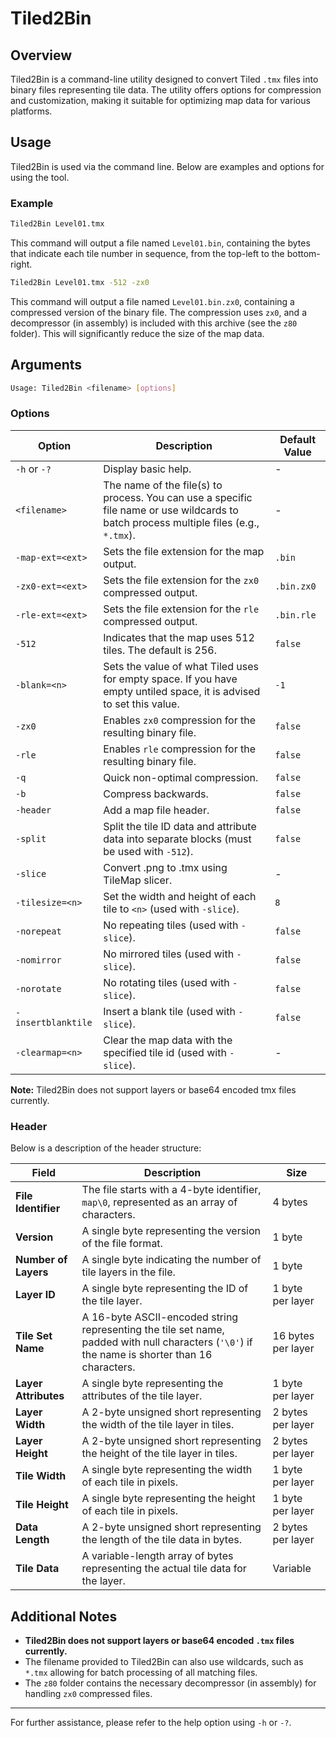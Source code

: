 # Tiled2Bin

## Overview

Tiled2Bin is a command-line utility designed to convert Tiled `.tmx` files into binary files representing tile data. The utility offers options for compression and customization, making it suitable for optimizing map data for various platforms.

## Usage

Tiled2Bin is used via the command line. Below are examples and options for using the tool.

### Example

```bash
Tiled2Bin Level01.tmx
```

This command will output a file named `Level01.bin`, containing the bytes that indicate each tile number in sequence, from the top-left to the bottom-right.

```bash
Tiled2Bin Level01.tmx -512 -zx0
```

This command will output a file named `Level01.bin.zx0`, containing a compressed version of the binary file. The compression uses `zx0`, and a decompressor (in assembly) is included with this archive (see the `z80` folder). This will significantly reduce the size of the map data.

## Arguments

```bash
Usage: Tiled2Bin <filename> [options]
```

### Options

| Option              | Description                                                                                                                                         | Default Value          |
|---------------------|-----------------------------------------------------------------------------------------------------------------------------------------------------|------------------------|
| `-h` or `-?`        | Display basic help.                                                                                                                                 | -                      |
| `<filename>`        | The name of the file(s) to process. You can use a specific file name or use wildcards to batch process multiple files (e.g., `*.tmx`).              | -                      |
| `-map-ext=<ext>`    | Sets the file extension for the map output.                                                                                                         | `.bin`                 |
| `-zx0-ext=<ext>`    | Sets the file extension for the `zx0` compressed output.                                                                                            | `.bin.zx0`             |
| `-rle-ext=<ext>`    | Sets the file extension for the `rle` compressed output.                                                                                            | `.bin.rle`             |
| `-512`              | Indicates that the map uses 512 tiles. The default is 256.                                                                                          | `false`                |
| `-blank=<n>`        | Sets the value of what Tiled uses for empty space. If you have empty untiled space, it is advised to set this value.                                | `-1`                   |
| `-zx0`              | Enables `zx0` compression for the resulting binary file.                                                                                            | `false`                |
| `-rle`              | Enables `rle` compression for the resulting binary file.                                                                                            | `false`                |
| `-q`                | Quick non-optimal compression.                                                                                                                      | `false`                |
| `-b`                | Compress backwards.                                                                                                                                 | `false`                |
| `-header`            | Add a map file header.                                                                                                                | `false`                |
| `-split`            | Split the tile ID data and attribute data into separate blocks (must be used with `-512`).                                                          | `false`                |
| `-slice`            | Convert .png to .tmx using TileMap slicer.                                                                                                          | -                      |
| `-tilesize=<n>`     | Set the width and height of each tile to `<n>` (used with `-slice`).                                                                                | `8`                    |
| `-norepeat`         | No repeating tiles (used with `-slice`).                                                                                                            | `false`                 |
| `-nomirror`         | No mirrored tiles (used with `-slice`).                                                                                                             | `false`                 |
| `-norotate`         | No rotating tiles (used with `-slice`).                                                                                                             | `false`                |
| `-insertblanktile`  | Insert a blank tile (used with `-slice`).                                                                                                           | `false`                 |
| `-clearmap=<n>`     | Clear the map data with the specified tile id (used with `-slice`).                                                                                 | -                       |

**Note:** Tiled2Bin does not support layers or base64 encoded tmx files currently.

### Header

Below is a description of the header structure:

| Field           | Description                                                                                                      | Size          |
|-----------------|------------------------------------------------------------------------------------------------------------------|---------------|
| **File Identifier** | The file starts with a 4-byte identifier, `map\0`, represented as an array of characters.                        | 4 bytes       |
| **Version**     | A single byte representing the version of the file format.                                                       | 1 byte        |
| **Number of Layers** | A single byte indicating the number of tile layers in the file.                                                 | 1 byte        |
| **Layer ID**    | A single byte representing the ID of the tile layer.                                                             | 1 byte per layer |
| **Tile Set Name** | A 16-byte ASCII-encoded string representing the tile set name, padded with null characters (`'\0'`) if the name is shorter than 16 characters. | 16 bytes per layer |
| **Layer Attributes** | A single byte representing the attributes of the tile layer.                                                    | 1 byte per layer |
| **Layer Width** | A 2-byte unsigned short representing the width of the tile layer in tiles.                                        | 2 bytes per layer |
| **Layer Height** | A 2-byte unsigned short representing the height of the tile layer in tiles.                                        | 2 bytes per layer |
| **Tile Width**  | A single byte representing the width of each tile in pixels.                                                     | 1 byte per layer |
| **Tile Height** | A single byte representing the height of each tile in pixels.                                                    | 1 byte per layer |
| **Data Length** | A 2-byte unsigned short representing the length of the tile data in bytes.                                       | 2 bytes per layer |
| **Tile Data**   | A variable-length array of bytes representing the actual tile data for the layer.                                | Variable      |

## Additional Notes

- **Tiled2Bin does not support layers or base64 encoded `.tmx` files currently.**
- The filename provided to Tiled2Bin can also use wildcards, such as `*.tmx` allowing for batch processing of all matching files.
- The `z80` folder contains the necessary decompressor (in assembly) for handling `zx0` compressed files.

---

For further assistance, please refer to the help option using `-h` or `-?`.